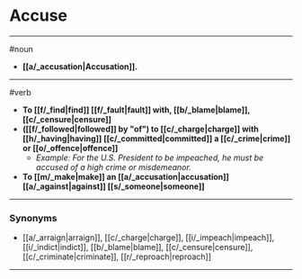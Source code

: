 # Accuse
---
#noun
- **[[a/_accusation|Accusation]].**
---
#verb
- **To [[f/_find|find]] [[f/_fault|fault]] with, [[b/_blame|blame]], [[c/_censure|censure]]**
- **([[f/_followed|followed]] by "of") to [[c/_charge|charge]] with [[h/_having|having]] [[c/_committed|committed]] a [[c/_crime|crime]] or [[o/_offence|offence]]**
	- _Example: For the U.S. President to be impeached, he must be accused of a high crime or misdemeanor._
- **To [[m/_make|make]] an [[a/_accusation|accusation]] [[a/_against|against]] [[s/_someone|someone]]**
---
### Synonyms
- [[a/_arraign|arraign]], [[c/_charge|charge]], [[i/_impeach|impeach]], [[i/_indict|indict]], [[b/_blame|blame]], [[c/_censure|censure]], [[c/_criminate|criminate]], [[r/_reproach|reproach]]
---
